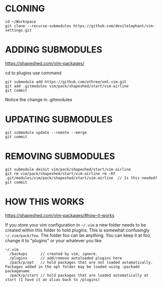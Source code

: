 CLONING
=======
    cd ~/Workspace
    git clone --recurse-submodules https://github.com/devilelephant/vim-settings.git


ADDING SUBMODULES
=================
 
https://shapeshed.com/vim-packages/

cd to plugins
use command

    git submodule add https://github.com/othree/xml.vim.git
    git add .gitmodules vim/pack/shapeshed/start/vim-airline 
    git commit

Notice the change in .gitmodules

UPDATING SUBMODULES 
===================
    git submodule update --remote --merge
    git commit

REMOVING SUBMODULES
===================
    git submodule deinit vim/pack/shapeshed/start/vim-airline
    git rm vim/pack/shapeshed/start/vim-airline rm -Rf
    .git/modules/vim/pack/shapeshed/start/vim-airline  // Is this needed?
    git commit

HOW THIS WORKS
==============
https://shapeshed.com/vim-packages/#how-it-works

If you store your vim configuration in `~/.vim` a new folder needs to be created within this folder to hold plugins. This is somewhat confusingly `~/.vim/pack/foo`. The folder foo can be anything. You can keep it at foo, change it to "plugins" or your whatever you like

    ~/.vim
      /backups      // created by vim, ignore.
      /plugins      // add/remove autoloaded plugins here
      /pack/p/opt   // hold packages that are not loaded automatically. Packages added in the opt folder may be loaded using :packadd packagename
      /pack/p/start // hold packages that are loaded automatically at start (I have it an alias back to /plugins)

